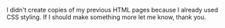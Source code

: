I didn't create copies of my previous HTML pages because I already used CSS styling. If I should make something more let me know, thank you.